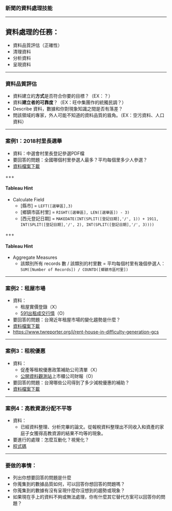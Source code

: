 ### 新聞的資料處理技能

---

## 資料處理的任務：

- 資料品質評估（正確性）
- 清理資料
- 分析資料
- 呈現資料

---

### 資料品質評估

- 資料建立的**方式**是否符合你要的目標？（EX：？）
- 資料**建立者的可靠度**？（EX：旺中集團作的統獨民調？）
- Describe 資料，數據和你對現象知識之間是否有落差？
- 問該領域的專家，外人可能不知道的資料品質的眉角。（EX：空污資料、人口資料）

---

### 案例1：2018村里長選舉

- 資料：中選會村里長登記參選PDF檔
- 要回答的問題：全國哪個村里參選人最多？平均每個里多少人參選？
- [資料檔案下載](https://drive.google.com/drive/folders/1JBLUSyGRldgSNtn0gzpQj83BbKWsPaoz)

+++

#### Tableau Hint

- Calculate Field
  - [縣市] = `LEFT([選舉區],3)`
  - [鄉鎮市區村里] = `RIGHT([選舉區], LEN([選舉區]) - 3)`
  - [西元登記日期] = `MAKEDATE(INT(SPLIT([登記日期],'/', 1)) + 1911, INT(SPLIT([登記日期],'/', 2), INT(SPLIT([登記日期],'/', 3))))`

+++

#### Tableau Hint

- Aggregate Measures
  - 該類別所有 records 數 / 該類別的村里數 = 平均每個村里有幾個參選人：`SUM([Number of Records]) / COUNTD([鄉鎮市區村里])`

---

### 案例2：租屋市場

- 資料：
  - 租屋實價登錄（X）
  - [591出租成交行情](https://www.591.com.tw/webService-market.html)（O）
- 要回答的問題：台灣近年租屋市場的變化趨勢是什麼？
- [資料檔案下載](https://drive.google.com/drive/folders/1T_YEKm4N3TkeizoZM6_htWo5xMOkYPPG?usp=sharing)
- https://www.twreporter.org/i/rent-house-in-difficulty-generation-gcs

---

### 案例3：租稅優惠

- 資料：
  - 促產等租稅優惠政策補助公司清單（X）
  - [公開資料觀測站](http://mops.twse.com.tw/mops/web/index)上市櫃公司財報（O）
- 要回答的問題：台灣哪些公司得到了多少減稅優惠的補助？
- [資料檔案下載](https://drive.google.com/drive/folders/1hvlQgi3ku1V2_iD90WHUkVNzso_SYsVf?usp=sharing)

---

### 案例4：高教資源分配不平等

- 資料：
  - 已經資料整理、分析完畢的論文。從報稅資料整理出不同收入和資產的家庭子女獲得高教資源的結果不均等的現象。
- 要進行的處理：怎麼互動化？視覺化？
- [程式碼](https://github.com/twreporter/infographic-education-opportunity-inequality)

---

### 要做的事情：

- 列出你想要回答的問題是什麼
- 你蒐集到的數據品質如何，可以回答你想回答的問題嗎？
- 你蒐集到的數據有沒有呈現什麼你沒想到的趨勢或現象？
- 如果現在手上的資料不夠或無法處理，你有什麼其它替代方案可以回答你的問題？